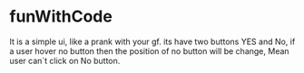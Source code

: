 # funWithCode
It is a simple ui, like a prank with your gf. its have two buttons YES and No, if a user hover no button then the position of no button will be change, Mean user can`t click on No button.

